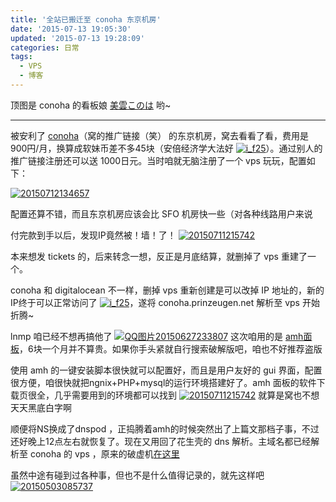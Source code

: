 ```yaml
---
title: '全站已搬迁至 conoha 东京机房'
date: '2015-07-13 19:05:30'
updated: '2015-07-13 19:28:09'
categories: 日常
tags:
  - VPS
  - 博客
---
```


顶图是 conoha 的看板娘 [美雲このは](http://xn--y8j1ek.com/) 哟~

- - - - - -

被安利了 [conoha](https://www.conoha.jp/referral/?token=Hyo3NTnicLIo3cbI2WwTxiROdkwejqSmtGGr1tm5xlpZ25m.Rao-QWN)（窝的推广链接（笑） 的东京机房，窝去看看了看，费用是 900円/月，换算成软妹币差不多45块（安倍经济学大法好 [![i_f25](https://img.blessing.studio/images/2015/03/i_f25.png)](https://img.blessing.studio/images/2015/03/i_f25.png)）。通过别人的推广链接注册还可以送 1000日元。当时咱就无脑注册了一个 vps 玩玩，配置如下：

[![20150712134657](https://img.blessing.studio/images/2015/07/2015-07-13_02-37-59-1024x86.png)](https://img.blessing.studio/images/2015/07/2015-07-13_02-37-59.png)

配置还算不错，而且东京机房应该会比 SFO 机房快一些（对各种线路用户来说

付完款到手以后，发现IP竟然被！墙！了！ [![20150711215742](https://img.blessing.studio/images/2015/07/2015-07-11_13-57-54.jpg)](https://img.blessing.studio/images/2015/07/2015-07-11_13-57-54.jpg)

本来想发 tickets 的，后来转念一想，反正是月底结算，就删掉了 vps 重建了一个。

conoha 和 digitalocean 不一样，删掉 vps 重新创建是可以改掉 IP 地址的，新的IP终于可以正常访问了 [![i_f25](https://img.blessing.studio/images/2015/03/i_f25.png)](https://img.blessing.studio/images/2015/03/i_f25.png)，遂将 conoha.prinzeugen.net 解析至 vps 开始折腾~

lnmp 咱已经不想再搞他了 [![QQ图片20150627233807](https://img.blessing.studio/images/2015/06/2015-06-27_15-39-05.jpg)](https://img.blessing.studio/images/2015/06/2015-06-27_15-39-05.jpg) 这次咱用的是 [amh面板](http://amh.sh/)，6块一个月并不算贵。如果你手头紧就自行搜索破解版吧，咱也不好推荐盗版

使用 amh 的一键安装脚本很快就可以配置好，而且是用户友好的 gui 界面，配置很方便，咱很快就把ngnix+PHP+mysql的运行环境搭建好了。amh 面板的软件下载页很全，几乎需要用到的环境都可以找到 [![20150711215742](https://img.blessing.studio/images/2015/07/2015-07-11_13-57-54.jpg)](https://img.blessing.studio/images/2015/07/2015-07-11_13-57-54.jpg) 就算是窝也不想天天黑底白字啊

顺便将NS换成了dnspod ，正捣腾着amh的时候突然出了上篇文那档子事，不过还好晚上12点左右就恢复了。现在又用回了花生壳的 dns 解析。主域名都已经解析至 conoha 的 vps ，原来的破虚机[在这里](http://vhost.prinzeugen.net/)

虽然中途有碰到过各种事，但也不是什么值得记录的，就先这样吧  [![20150503085737](https://img.blessing.studio/images/2015/05/20150503085737.jpg)](https://img.blessing.studio/images/2015/05/20150503085737.jpg)



